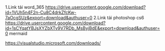 1.Link tải word_365
https://drive.usercontent.google.com/download?id=1VUh5n4F2n-Cu8C4drkZfcKw-7aOcgSUz&export=download&authuser=0
2.Link tải photoshop cs6
https://drive.usercontent.google.com/download?id=1sCYqatYBJsXYZbXTv9V7RDb_MsByjBdE&export=download&authuser=0
mermaid 

https://visualstudio.microsoft.com/downloads/
